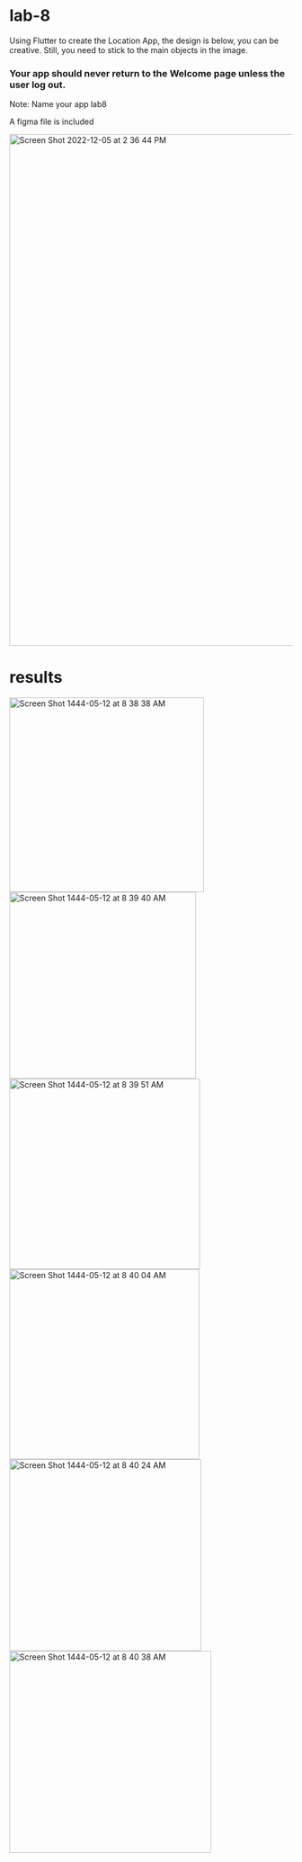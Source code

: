 # lab-8

Using Flutter to create the Location App, the design is below, you can be creative. Still, you need to stick to the main objects in the image.

### Your app should never return to the Welcome page unless the user log out.

Note: Name your app lab8

A figma file is included


<img width="910" alt="Screen Shot 2022-12-05 at 2 36 44 PM" src="https://user-images.githubusercontent.com/74452750/205628163-bc3c1f05-c232-417d-a316-2692a1e8c556.png">



# results

<img width="346" alt="Screen Shot 1444-05-12 at 8 38 38 AM" src="https://user-images.githubusercontent.com/104236188/205826817-9ee4e228-fac6-46b9-85c0-380499627927.png">
<img width="332" alt="Screen Shot 1444-05-12 at 8 39 40 AM" src="https://user-images.githubusercontent.com/104236188/205826866-a3b33569-c48e-4a7a-aabe-a70aa5d3b57e.png">

<img width="339" alt="Screen Shot 1444-05-12 at 8 39 51 AM" src="https://user-images.githubusercontent.com/104236188/205826900-cdb33920-adfd-4247-abd1-0c9400bc173b.png">
<img width="338" alt="Screen Shot 1444-05-12 at 8 40 04 AM" src="https://user-images.githubusercontent.com/104236188/205826910-d222170a-7bea-4c58-a85b-45fd5b03d886.png">
<img width="341" alt="Screen Shot 1444-05-12 at 8 40 24 AM" src="https://user-images.githubusercontent.com/104236188/205826929-a7f1dbf7-7228-46fb-bae0-6fe4e86fdd70.png">
<img width="359" alt="Screen Shot 1444-05-12 at 8 40 38 AM" src="https://user-images.githubusercontent.com/104236188/205826956-0934b1d9-1dab-4daf-81c6-e635bd75862f.png">
